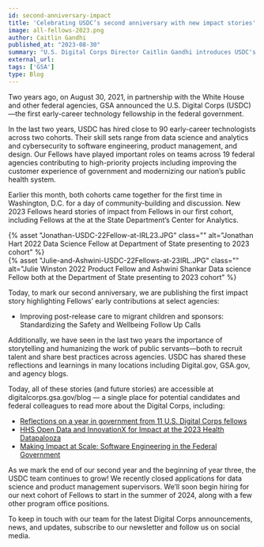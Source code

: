 ```yaml
---
id: second-anniversary-impact
title: 'Celebrating USDC’s second anniversary with new impact stories'
image: all-fellows-2023.png
author: Caitlin Gandhi
published_at: "2023-08-30"
summary: "U.S. Digital Corps Director Caitlin Gandhi introduces USDC's new blog and the publication of our first Fellow impact story in celebration of USDC's second anniversary."
external_url:
tags: ['GSA']
type: Blog
---
```


Two years ago, on August 30, 2021, in partnership with the White House and other federal agencies, GSA announced the U.S. Digital Corps (USDC)—the first early-career technology fellowship in the federal government.

In the last two years, USDC has hired close to 90 early-career technologists across two cohorts. Their skill sets range from data science and analytics and cybersecurity to software engineering, product management, and design. Our Fellows have played important roles on teams across 19 federal agencies contributing to high-priority projects including improving the customer experience of government and modernizing our nation’s public health system.

Earlier this month, both cohorts came together for the first time in Washington, D.C. for a day of community-building and discussion. New 2023 Fellows heard stories of impact from Fellows in our first cohort, including Fellows at the  at the State Department’s Center for Analytics. 

<div class="usa-image-block">
  {% asset "Jonathan-USDC-22Fellow-at-IRL23.JPG" class="" alt="Jonathan Hart 2022 Data Science Fellow at Department of State presenting to 2023 cohort" %}
</div>

<div class="usa-image-block">
  {% asset "Julie-and-Ashwini-USDC-22Fellows-at-23IRL.JPG" class="" alt="Julie Winston 2022 Product Fellow and Ashwini Shankar Data science Fellow both at the Department of State presenting to 2023 cohort" %}
</div>

Today, to mark our second anniversary, we are publishing the first impact story highlighting Fellows’ early contributions at select agencies:
- Improving post-release care to migrant children and sponsors: Standardizing the Safety and Wellbeing Follow Up Calls

Additionally, we have seen in the last two years the importance of storytelling and humanizing the work of public servants—both to recruit talent and share best practices across agencies. USDC has shared these reflections and learnings in many locations including Digital.gov, GSA.gov, and agency blogs. 

Today, all of these stories (and future stories) are accessible at digitalcorps.gsa.gov/blog — a single place for potential candidates and federal colleagues to read more about the Digital Corps, including:
- [Reflections on a year in government from 11 U.S. Digital Corps fellows](https://digital.gov/2023/07/18/reflections-on-a-year-in-government-from-11-u-s-digital-corps-fellows/)
- [HHS Open Data and InnovationX for Impact at the 2023 Health Datapalooza](https://www.hhs.gov/blog/2023/02/23/hhs-open-data-and-innovationx-for-impact-at-the-2023-health-datapalooza.html)
- [Making Impact at Scale: Software Engineering in the Federal Government](https://digital.gov/2022/11/25/making-impact-at-scale-software-engineering-in-the-federal-government/)

As we mark the end of our second year and the beginning of year three, the USDC team continues to grow! We recently closed applications for data science and product management supervisors. We’ll soon begin hiring for our next cohort of Fellows to start in the summer of 2024, along with a few other program office positions. 

To keep in touch with our team for the latest Digital Corps announcements, news, and updates, subscribe to our newsletter and follow us on social media. 
